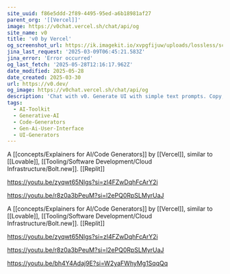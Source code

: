```yaml
---
site_uuid: f86e5ddd-2f89-4495-95ed-a6b18981af27
parent_org: '[[Vercel]]'
image: https://v0chat.vercel.sh/chat/api/og
site_name: v0
title: 'v0 by Vercel'
og_screenshot_url: https://ik.imagekit.io/xvpgfijuw/uploads/lossless/screenshots/20250528_v0_og_screenshot.jpeg
jina_last_request: '2025-03-09T06:45:21.583Z'
jina_error: 'Error occurred'
og_last_fetch: '2025-05-28T12:16:17.962Z'
date_modified: 2025-05-28
date_created: 2025-03-30
url: https://v0.dev/
og_image: https://v0chat.vercel.sh/chat/api/og
description: 'Chat with v0. Generate UI with simple text prompts. Copy, paste, ship.'
tags:
  - AI-Toolkit
  - Generative-AI
  - Code-Generators
  - Gen-Ai-User-Interface
  - UI-Generators
---
```


A [[concepts/Explainers for AI/Code Generators]] by [[Vercel]], similar to [[Lovable]], [[Tooling/Software Development/Cloud Infrastructure/Bolt.new]]. [[Replit]]

https://youtu.be/zyqwt65NIgs?si=zl4FZwDqhFcArY2i

https://youtu.be/r8z0a3bPeuM?si=l2ePQ0RpSLMyrUaJ

A [[concepts/Explainers for AI/Code Generators]] by [[Vercel]], similar to [[Lovable]], [[Tooling/Software Development/Cloud Infrastructure/Bolt.new]]. [[Replit]]

https://youtu.be/zyqwt65NIgs?si=zl4FZwDqhFcArY2i

https://youtu.be/r8z0a3bPeuM?si=l2ePQ0RpSLMyrUaJ

https://youtu.be/bh4Y4Adaj9E?si=W2yaFWhyMg1SqqQq
